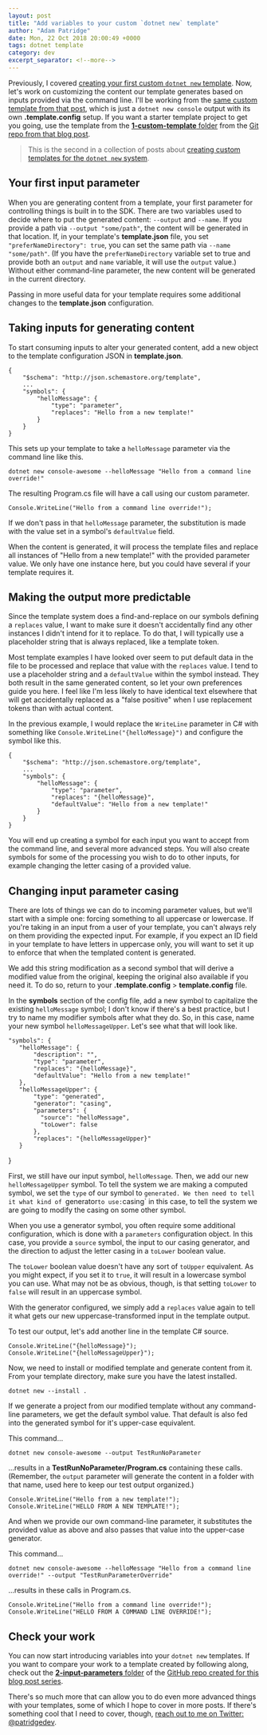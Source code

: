 ```yaml
---
layout: post
title: "Add variables to your custom `dotnet new` template"
author: "Adam Patridge"
date: Mon, 22 Oct 2018 20:00:49 +0000
tags: dotnet template
category: dev
excerpt_separator: <!--more-->
---
```


Previously, I covered [creating your first custom `dotnet new` template](https://www.patridgedev.com/2018/10/09/making-a-custom-dotnet-new-template/). Now, let's work on customizing the content our template generates based on inputs provided via the command line. I'll be working from the [same custom template from that post](https://www.patridgedev.com/2018/10/09/making-a-custom-dotnet-new-template/), which is just a `dotnet new console` output with its own **.template.config** setup. If you want a starter template project to get you going, use the template from the [**1-custom-template** folder](https://github.com/patridge/demo-custom-dotnet-template/tree/master/1-custom-template) from the [Git repo from that blog post](https://github.com/patridge/demo-custom-dotnet-template).

> This is the second in a collection of posts about [creating custom templates for the `dotnet new` system](https://www.patridgedev.com/tag/template/).

<!--more-->

## Your first input parameter

When you are generating content from a template, your first parameter for controlling things is built in to the SDK. There are two variables used to decide where to put the generated content: `--output` and `--name`. If you provide a path via `--output "some/path"`, the content will be generated in that location. If, in your template's **template.json** file, you set `"preferNameDirectory": true`, you can set the same path via `--name "some/path"`. (If you have the `preferNameDirectory` variable set to true and provide both an `output` and `name` variable, it will use the `output` value.) Without either command-line parameter, the new content will be generated in the current directory.

Passing in more useful data for your template requires some additional changes to the **template.json** configuration.

## Taking inputs for generating content

To start consuming inputs to alter your generated content, add a new object to the template configuration JSON in **template.json**.

<!-- language: javascript -->

    {
        "$schema": "http://json.schemastore.org/template",
        ...
        "symbols": {
            "helloMessage": {
                "type": "parameter",
                "replaces": "Hello from a new template!"
            }
        }
    }

This sets up your template to take a `helloMessage` parameter via the command line like this.

<!-- language: bash -->

    dotnet new console-awesome --helloMessage "Hello from a command line override!"

The resulting Program.cs file will have a call using our custom parameter.

<!-- language:csharp -->

    Console.WriteLine("Hello from a command line override!");

If we don't pass in that `helloMessage` parameter, the substitution is made with the value set in  a symbol's `defaultValue` field.

When the content is generated, it will process the template files and replace all instances of "Hello from a new template!" with the provided parameter value. We only have one instance here, but you could have several if your template requires it.

## Making the output more predictable

Since the template system does a find-and-replace on our symbols defining a `replaces` value, I want to make sure it doesn't accidentally find any other instances I didn't intend for it to replace. To do that, I will typically use a placeholder string that is always replaced, like a template token.

Most template examples I have looked over seem to put default data in the file to be processed and replace that value with the `replaces` value. I tend to use a placeholder string and a `defaultValue` within the symbol instead. They both result in the same generated content, so let your own preferences guide you here. I feel like I'm less likely to have identical text elsewhere that will get accidentally replaced as a "false positive" when I use replacement tokens than with actual content.

In the previous example, I would replace the `WriteLine` parameter in C# with something like `Console.WriteLine("{helloMessage}")` and configure the symbol like this.

<!-- language: json -->

    {
        "$schema": "http://json.schemastore.org/template",
        ...
        "symbols": {
            "helloMessage": {
                "type": "parameter",
                "replaces": "{helloMessage}",
                "defaultValue": "Hello from a new template!"
            }
        }
    }

You will end up creating a symbol for each input you want to accept from the command line, and several more advanced steps. You will also create symbols for some of the processing you wish to do to other inputs, for example changing the letter casing of a provided value.

## Changing input parameter casing

There are lots of things we can do to incoming parameter values, but we'll start with a simple one: forcing something to all uppercase or lowercase. If you're taking in an input from a user of your template, you can't always rely on them providing the expected input. For example, if you expect an ID field in your template to have letters in uppercase only, you will want to set it up to enforce that when the templated content is generated.

We add this string modification as a second symbol that will derive a modified value from the original, keeping the original also available if you need it. To do so, return to your **.template.config** > **template.config** file.

In the **symbols** section of the config file, add a new symbol to capitalize the existing `helloMessage` symbol; I don't know if there's a best practice, but I try to name my modifier symbols after what they do. So, in this case, name your new symbol `helloMessageUpper`. Let's see what that will look like.

<!-- language: json -->

    "symbols": {
       "helloMessage": {
           "description": "",
           "type": "parameter",
           "replaces": "{helloMessage}",
           "defaultValue": "Hello from a new template!"
       },
       "helloMessageUpper": {
           "type": "generated",
           "generator": "casing",
           "parameters": {
             "source": "helloMessage",
             "toLower": false
           },
           "replaces": "{helloMessageUpper}"
       }
   }

First, we still have our input symbol, `helloMessage`. Then, we add our new `helloMessageUpper` symbol. To tell the system we are making a computed symbol, we set the `type` of our symbol to `generated. We then need to tell it what kind of `generator` to use: `casing` in this case, to tell the system we are going to modify the casing on some other symbol.

When you use a generator symbol, you often require some additional configuration, which is done with a `parameters` configuration object. In this case, you provide a `source` symbol, the input to our casing generator, and the direction to adjust the letter casing in a `toLower` boolean value.

The `toLower` boolean value doesn't have any sort of `toUpper` equivalent. As you might expect, if you set it to `true`, it will result in a lowercase symbol you can use. What may not be as obvious, though, is that setting `toLower` to `false` will result in an uppercase symbol.

With the generator configured, we simply add a `replaces` value again to tell it what gets our new uppercase-transformed input in the template output.

To test our output, let's add another line in the template C# source.

<!-- language:csharp -->

    Console.WriteLine("{helloMessage}");
    Console.WriteLine("{helloMessageUpper}");

Now, we need to install or modified template and generate content from it. From your template directory, make sure you have the latest installed.

<!-- language:console -->

    dotnet new --install .

If we generate a project from our modified template without any command-line parameters, we get the default symbol value. That default is also fed into the generated symbol for it's upper-case equivalent.

This command…

<!-- language: bash -->

    dotnet new console-awesome --output TestRunNoParameter

…results in a **TestRunNoParameter/Program.cs** containing these calls. (Remember, the `output` parameter will generate the content in a folder with that name, used here to keep our test output organized.)

<!-- language:csharp -->

    Console.WriteLine("Hello from a new template!");
    Console.WriteLine("HELLO FROM A NEW TEMPLATE!");

And when we provide our own command-line parameter, it substitutes the provided value as above and also passes that value into the upper-case generator.

This command…

<!-- language: bash -->

    dotnet new console-awesome --helloMessage "Hello from a command line override!" --output "TestRunParameterOverride"

…results in these calls in Program.cs.

<!-- language:csharp -->

    Console.WriteLine("Hello from a command line override!");
    Console.WriteLine("HELLO FROM A COMMAND LINE OVERRIDE!");

## Check your work

You can now start introducing variables into your `dotnet new` templates. If you want to compare your work to a template created by following along, check out the [**2-input-parameters** folder](https://github.com/patridge/demo-custom-dotnet-template/tree/master/2-input-parameters) of the [GitHub repo created for this blog post series](https://github.com/patridge/demo-custom-dotnet-template).

There's so much more that can allow you to do even more advanced things with your templates, some of which I hope to cover in more posts. If there's something cool that I need to cover, though, [reach out to me on Twitter: @patridgedev](https://twitter.com/patridgedev).
